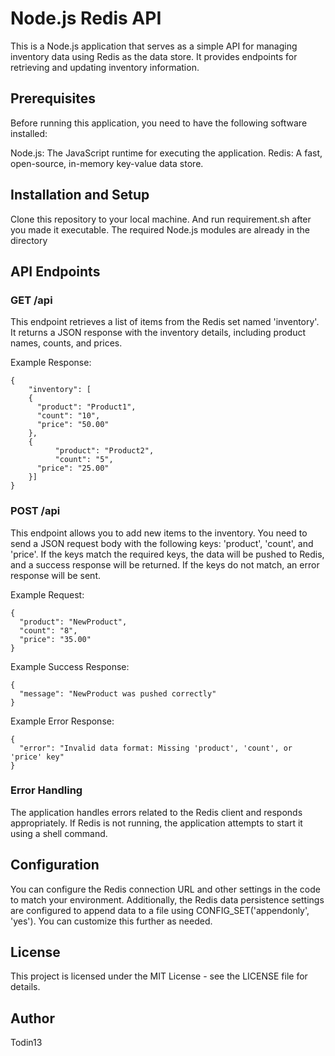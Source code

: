 # Node.js Redis API
This is a Node.js application that serves as a simple API for managing inventory data using Redis as the data store. It provides endpoints for retrieving and updating inventory information.

## Prerequisites
Before running this application, you need to have the following software installed:

Node.js: The JavaScript runtime for executing the application.
Redis: A fast, open-source, in-memory key-value data store.

## Installation and Setup
Clone this repository to your local machine.
And run requirement.sh after you made it executable.
The required Node.js modules are already in the directory

## API Endpoints
### GET /api
This endpoint retrieves a list of items from the Redis set named 'inventory'. It returns a JSON response with the inventory details, including product names, counts, and prices.

Example Response:

	{
  		"inventory": [
  		{
		  "product": "Product1",
		  "count": "10",
		  "price": "50.00"
		},
		{
      		  "product": "Product2",
      		  "count": "5",
  		  "price": "25.00"
		}]
	}
	
	
### POST /api
This endpoint allows you to add new items to the inventory. You need to send a JSON request body with the following keys: 'product', 'count', and 'price'. If the keys match the required keys, the data will be pushed to Redis, and a success response will be returned. If the keys do not match, an error response will be sent.

Example Request:

	{
	  "product": "NewProduct",
	  "count": "8",
	  "price": "35.00"
	}
	
Example Success Response:

	{
	  "message": "NewProduct was pushed correctly"
	}
	
Example Error Response:

	{
	  "error": "Invalid data format: Missing 'product', 'count', or 'price' key"
	}

### Error Handling
The application handles errors related to the Redis client and responds appropriately. If Redis is not running, the application attempts to start it using a shell command.

## Configuration
You can configure the Redis connection URL and other settings in the code to match your environment. Additionally, the Redis data persistence settings are configured to append data to a file using CONFIG_SET('appendonly', 'yes'). You can customize this further as needed.

## License
This project is licensed under the MIT License - see the LICENSE file for details.

## Author
Todin13
